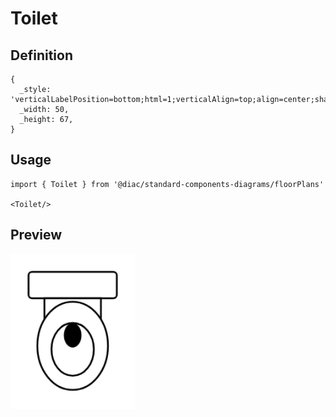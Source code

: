 # Toilet

## Definition

```
{
  _style: 'verticalLabelPosition=bottom;html=1;verticalAlign=top;align=center;shape=mxgraph.floorplan.toilet;',
  _width: 50,
  _height: 67,
}
```

## Usage

```
import { Toilet } from '@diac/standard-components-diagrams/floorPlans'

<Toilet/>
```

## Preview

<img src="./toilet.png" width="200"/>
